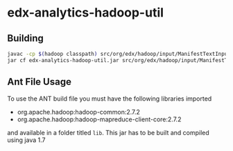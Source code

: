 edx-analytics-hadoop-util
=========================

Building
--------

```bash
javac -cp $(hadoop classpath) src/org/edx/hadoop/input/ManifestTextInputFormat.java
jar cf edx-analytics-hadoop-util.jar src/org/edx/hadoop/input/ManifestTextInputFormat.class
```


Ant File Usage
--------------

To use the ANT build file you must have the following libraries imported

- org.apache.hadoop:hadoop-common:2.7.2
- org.apache.hadoop:hadoop-mapreduce-client-core:2.7.2

and available in a folder titled `lib`.  This jar has to be built and compiled using java 1.7